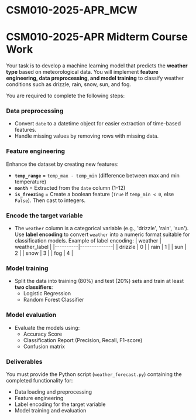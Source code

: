 # CSM010-2025-APR_MCW
CSM010-2025-APR Midterm Course Work
=======
Your task is to develop a machine learning model that predicts the **weather type** based on meteorological data. You will implement **feature engineering, data preprocessing, and model training** to classify weather conditions such as drizzle, rain, snow, sun, and fog.  

You are required to complete the following steps:

### **Data preprocessing**
- Convert `date` to a datetime object for easier extraction of time-based features.
- Handle missing values by removing rows with missing data.

### **Feature engineering**
Enhance the dataset by creating new features:
- **`temp_range`** = `temp_max - temp_min` (difference between max and min temperature)
- **`month`** = Extracted from the `date` column (1–12)
- **`is_freezing`** = Create a boolean feature (`True` if `temp_min < 0`, else `False`). Then cast to integers.

### Encode the target variable
- The `weather` column is a categorical variable (e.g., 'drizzle', 'rain', 'sun'). Use **label encoding** to convert `weather` into a numeric format suitable for classification models. Example of label encoding:
    | weather  | weather_label |
    |----------|--------------|
    | drizzle  | 0            |
    | rain     | 1            |
    | sun      | 2            |
    | snow     | 3            |
    | fog      | 4            |

### **Model training**
- Split the data into training (80%) and test (20%) sets and train at least **two classifiers**:
  - Logistic Regression
  - Random Forest Classifier
  
### **Model evaluation**
- Evaluate the models using:
  - Accuracy Score
  - Classification Report (Precision, Recall, F1-score)
  - Confusion matrix

### **Deliverables**
You must provide the Python script (`weather_forecast.py`) containing the completed functionality for:
   - Data loading and preprocessing
   - Feature engineering
   - Label encoding for the target variable
   - Model training and evaluation


